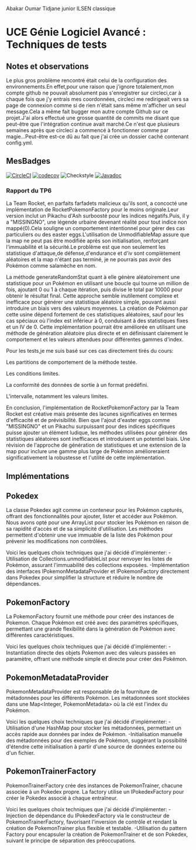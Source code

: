 Abakar Oumar Tidjane junior
ILSEN classique
# UCE Génie Logiciel Avancé : Techniques de tests

## Notes et observations
Le plus gros problème rencontré était celui de la configuration des environnements.En effet,pour une raison que j'ignore totalement,mon compte github ne pouvait absolument pas s'enregistrer sur circleci,car à chaque fois que j'y entrais mes coordonnées, circleci me redirigeait vers sa page de connexion comme si de rien n'était sans même m'afficher un seul message.Cela a même fait bugger mon autre compte Github sur ce projet.J'ai alors effectué une grosse quantité de commits me disant que peut-être que l'intégration continue avait marché.Ce n'est que plusieurs semaines après que circleci a commencé à fonctionner comme par magie...Peut-être est-ce dû au fait que j'ai crée un dossier caché contenant config.yml.

## MesBadges

[![CircleCI](https://dl.circleci.com/status-badge/img/gh/juniorabakar/ceri-m1-techniques-de-test/tree/master.svg?style=svg)](https://dl.circleci.com/status-badge/redirect/gh/juniorabakar/ceri-m1-techniques-de-test/tree/master)
[![codecov](https://codecov.io/gh/juniorabakar/ceri-m1-techniques-de-test/branch/master/graph/badge.svg?token=UT2KBPTUOI)](https://codecov.io/gh/juniorabakar/ceri-m1-techniques-de-test)
![Checkstyle](https://img.shields.io/badge/dynamic/json?label=checkstyle&query=$.errors&suffix=_errors&url=https://raw.githubusercontent.com/juniorabakar/ceri-m1-techniques-de-test/master/checkstyle_resultats.json&color=success)
[![Javadoc](https://img.shields.io/badge/Javadoc-available-brightgreen.svg)](https://juniorabakar.github.io/ceri-m1-techniques-de-test/) 


### Rapport du TP6
La Team Rocket, en parfaits farfadets malicieux qu'ils sont, a concocté une implémentation de RocketPokemonFactory pour le moins originale.Leur version inclut un Pikachu d'Ash surboosté pour les indices négatifs.Puis, il y a "MISSINGNO", une légende urbaine devenant réalité pour tout indice non mappé(0).Cela souligne un comportement intentionnel pour gérer des cas particuliers ou des easter eggs.L'utilisation de UnmodifiableMap assure que la map ne peut pas être modifiée après son initialisation, renforçant l'immuabilité et la sécurité.Le problème est que non seulement les statistique d'attaque,de défense,d'endurance et d'iv sont complètement aléatoires et la map n'étant pas terminé, je ne pourrais pas avoir des Pokémon comme salamèche en nom.

La méthode generateRandomStat quant à elle génère aléatoirement une statistique pour un Pokémon en utilisant une boucle qui tourne un million de fois, ajoutant 0 ou 1 à chaque itération, puis divise le total par 10000 pour obtenir le résultat final. Cette approche semble inutilement complexe et inefficace pour générer une statistique aléatoire simple, pouvant aussi introduire un biais vers des valeurs moyennes. La création de Pokémon par cette usine dépend fortement de ces statistiques aléatoires, sauf pour les cas spéciaux où l'index est inférieur à 0, conduisant à des statistiques fixes et un IV de 0. Cette implémentation pourrait être améliorée en utilisant une méthode de génération aléatoire plus directe et en définissant clairement le comportement et les valeurs attendues pour différentes gammes d'index.

Pour les tests,je me suis basé sur ces cas directement tirés du cours:

Les partitions de comportement de la méthode testée.

Les conditions limites.

La conformité des données de sortie à un format prédéfini.

L'intervalle, notamment les valeurs limites.

En conclusion, l'implémentation de RocketPokemonFactory par la Team Rocket est créative mais présente des lacunes significatives en termes d'efficacité et de prévisibilité. Bien que l'ajout d'easter eggs comme "MISSINGNO" et un Pikachu surpuissant pour des indices spécifiques puisse ajouter un élément ludique, les méthodes utilisées pour générer des statistiques aléatoires sont inefficaces et introduisent un potentiel biais. Une révision de l'approche de génération de statistiques et une extension de la map pour inclure une gamme plus large de Pokémon amélioreraient significativement la robustesse et l'utilité de cette implémentation.



## Implémentations
## Pokedex
La classe Pokedex agit comme un conteneur pour les Pokémon capturés, offrant des fonctionnalités pour ajouter, lister et accéder aux Pokémon. Nous avons opté pour une ArrayList<Pokemon> pour stocker les Pokémon en raison de sa rapidité d'accès et de sa simplicité d'utilisation. Les méthodes permettent d'obtenir une vue immuable de la liste des Pokémon pour prévenir les modifications non contrôlées.

Voici les quelques choix techniques que j'ai décidé d'implémenter:
-Utilisation de Collections.unmodifiableList pour renvoyer les listes de Pokémon, assurant l'immuabilité des collections exposées.
-Implémentation des interfaces IPokemonMetadataProvider et IPokemonFactory directement dans Pokedex pour simplifier la structure et réduire le nombre de dépendances.

## PokemonFactory
La PokemonFactory fournit une méthode pour créer des instances de Pokemon. Chaque Pokémon est créé avec des paramètres spécifiques, permettant une grande flexibilité dans la génération de Pokémon avec différentes caractéristiques.

Voici les quelques choix techniques que j'ai décidé d'implémenter:
-Instantiation directe des objets Pokemon avec des valeurs passées en paramètre, offrant une méthode simple et directe pour créer des Pokémon.

## PokemonMetadataProvider
PokemonMetadataProvider est responsable de la fourniture de métadonnées pour les différents Pokémon. Les métadonnées sont stockées dans une Map<Integer, PokemonMetadata> où la clé est l'index du Pokémon.

Voici les quelques choix techniques que j'ai décidé d'implémenter:
-Utilisation d'une HashMap pour stocker les métadonnées, permettant un accès rapide aux données par index de Pokémon.
-Initialisation manuelle des métadonnées pour des exemples de Pokémon, suggérant la possibilité d'étendre cette initialisation à partir d'une source de données externe ou d'un fichier.

## PokemonTrainerFactory
PokemonTrainerFactory crée des instances de PokemonTrainer, chacune associée à un Pokedex propre. La factory utilise un IPokedexFactory pour créer le Pokedex associé à chaque entraîneur.

Voici les quelques choix techniques que j'ai décidé d'implémenter:
-Injection de dépendance du IPokedexFactory via le constructeur de PokemonTrainerFactory, favorisant l'inversion de contrôle et rendant la création de PokemonTrainer plus flexible et testable.
-Utilisation du pattern Factory pour encapsuler la création de PokemonTrainer et de son Pokedex, suivant le principe de séparation des préoccupations.


